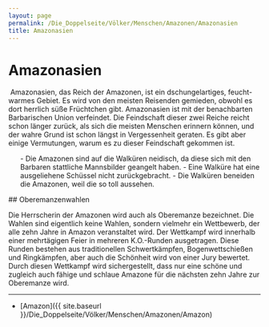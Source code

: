 ```yaml
---
layout: page
permalink: /Die_Doppelseite/Völker/Menschen/Amazonen/Amazonasien
title: Amazonasien
---
```


# Amazonasien

<img alt="" src="{{ site.baseurl }}/assets/images/wappen/amazonasien.jpg" />
Amazonasien, das Reich der Amazonen, ist ein dschungelartiges, feucht-warmes Gebiet. Es wird von den meisten Reisenden gemieden, obwohl es dort herrlich süße Früchtchen gibt. Amazonasien ist mit der benachbarten Barbarischen Union verfeindet. Die Feindschaft dieser zwei Reiche reicht schon länger zurück, als sich die meisten Menschen erinnern können, und der wahre Grund ist schon längst in Vergessenheit geraten. Es gibt aber einige Vermutungen, warum es zu dieser Feindschaft gekommen ist.

<ol>
- Die Amazonen sind auf die Walküren neidisch, da diese sich mit den Barbaren stattliche Mannsbilder geangelt haben.
- Eine Walküre hat eine ausgeliehene Schüssel nicht zurückgebracht.
- Die Walküren beneiden die Amazonen, weil die so toll aussehen.
</ol>
## Oberemanzenwahlen

Die Herrscherin der Amazonen wird auch als Oberemanze bezeichnet. Die Wahlen sind eigentlich keine Wahlen, sondern vielmehr ein Wettbewerb, der alle zehn Jahre in Amazon veranstaltet wird. Der Wettkampf wird innerhalb einer mehrtägigen Feier in mehreren K.O.-Runden ausgetragen. Diese Runden bestehen aus traditionellen Schwertkämpfen, Bogenwettschießen und Ringkämpfen, aber auch die Schönheit wird von einer Jury bewertet. Durch diesen Wettkampf wird sichergestellt, dass nur eine schöne und zugleich auch fähige und schlaue Amazone für die nächsten zehn Jahre zur Oberemanze wird.


***
- [Amazon]({{ site.baseurl }}/Die_Doppelseite/Völker/Menschen/Amazonen/Amazon)

